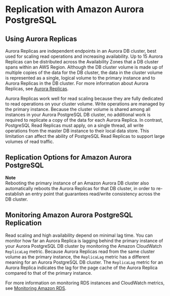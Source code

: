 # Replication with Amazon Aurora PostgreSQL<a name="AuroraPostgreSQL.Replication"></a>

## Using Aurora Replicas<a name="AuroraPostgreSQL.Replication.Replicas"></a>

Aurora Replicas are independent endpoints in an Aurora DB cluster, best used for scaling read operations and increasing availability\. Up to 15 Aurora Replicas can be distributed across the Availability Zones that a DB cluster spans within an AWS Region\. Although the DB cluster volume is made up of multiple copies of the data for the DB cluster, the data in the cluster volume is represented as a single, logical volume to the primary instance and to Aurora Replicas in the DB cluster\. For more information about Aurora Replicas, see [Aurora Replicas](Aurora.Replication.md#Aurora.Replication.Replicas)\.

Aurora Replicas work well for read scaling because they are fully dedicated to read operations on your cluster volume\. Write operations are managed by the primary instance\. Because the cluster volume is shared among all instances in your Aurora PostgreSQL DB cluster, no additional work is required to replicate a copy of the data for each Aurora Replica\. In contrast, PostgreSQL Read Replicas must apply, on a single thread, all write operations from the master DB instance to their local data store\. This limitation can affect the ability of PostgreSQL Read Replicas to support large volumes of read traffic\.

## Replication Options for Amazon Aurora PostgreSQL<a name="AuroraPostgreSQL.Replication.Options"></a>

**Note**  
Rebooting the primary instance of an Amazon Aurora DB cluster also automatically reboots the Aurora Replicas for that DB cluster, in order to re\-establish an entry point that guarantees read/write consistency across the DB cluster\.

## Monitoring Amazon Aurora PostgreSQL Replication<a name="AuroraPostgreSQL.Replication.Monitoring"></a>

Read scaling and high availability depend on minimal lag time\. You can monitor how far an Aurora Replica is lagging behind the primary instance of your Aurora PostgreSQL DB cluster by monitoring the Amazon CloudWatch `ReplicaLag` metric\. Because Aurora Replicas read from the same cluster volume as the primary instance, the `ReplicaLag` metric has a different meaning for an Aurora PostgreSQL DB cluster\. The `ReplicaLag` metric for an Aurora Replica indicates the lag for the page cache of the Aurora Replica compared to that of the primary instance\.

For more information on monitoring RDS instances and CloudWatch metrics, see [Monitoring Amazon RDS](CHAP_Monitoring.md)\.